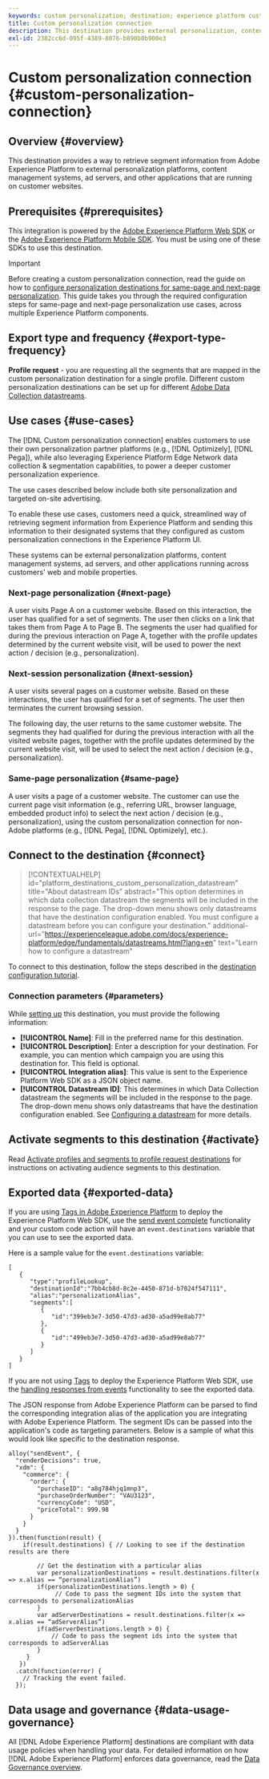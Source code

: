 ```yaml
---
keywords: custom personalization; destination; experience platform custom destination;
title: Custom personalization connection
description: This destination provides external personalization, content management systems, ad servers, and other applications that are running on your site a way to retrieve segment information from Adobe Experience Platform. This destination provides real-time personalization based on user profile segment membership.
exl-id: 2382cc6d-095f-4389-8076-b890b0b900e3
---
```

# Custom personalization connection {#custom-personalization-connection} 

## Overview {#overview}

This destination provides a way to retrieve segment information from Adobe Experience Platform to external personalization platforms, content management systems, ad servers, and other applications that are running on customer websites.

## Prerequisites {#prerequisites}

This integration is powered by the [Adobe Experience Platform Web SDK](../../../edge/home.md) or the [Adobe Experience Platform Mobile SDK](https://aep-sdks.gitbook.io/docs/). You must be using one of these SDKs to use this destination.

>[!IMPORTANT]
>
>Before creating a custom personalization connection, read the guide on how to [configure personalization destinations for same-page and next-page personalization](../../ui/configure-personalization-destinations.md). This guide takes you through the required configuration steps for same-page and next-page personalization use cases, across multiple Experience Platform components.

## Export type and frequency {#export-type-frequency}

**Profile request** - you are requesting all the segments that are mapped in the custom personalization destination for a single profile. Different custom personalization destinations can be set up for different [Adobe Data Collection datastreams](../../../edge/fundamentals/datastreams.md).

## Use cases {#use-cases}

The [!DNL Custom personalization connection] enables customers to use their own personalization partner platforms (e.g., [!DNL Optimizely], [!DNL Pega]), while also leveraging Experience Platform Edge Network data collection & segmentation capabilities, to power a deeper customer personalization experience.

The use cases described below include both site personalization and targeted on-site advertising.

To enable these use cases, customers need a quick, streamlined way of retrieving segment information from Experience Platform and sending this information to their designated systems that they configured as custom personalization connections in the Experience Platform UI.

These systems can be external personalization platforms, content management systems, ad servers, and other applications running across customers' web and mobile properties.


### Next-page personalization {#next-page}

A user visits Page A on a customer website. Based on this interaction, the user has qualified for a set of segments. The user then clicks on a link that takes them from Page A to Page B. The segments the user had qualified for during the previous interaction on Page A, together with the profile updates determined by the current website visit, will be used to power the next action / decision (e.g., personalization).

### Next-session personalization {#next-session}

A user visits several pages on a customer website. Based on these interactions, the user has qualified for a set of segments. The user then terminates the current browsing session.

The following day, the user returns to the same customer website. The segments they had qualified for during the previous interaction with all the visited website pages, together with the profile updates determined by the current website visit, will be used to select the next action / decision (e.g., personalization).

### Same-page personalization {#same-page}

A user visits a page of a customer website. The customer can use the current page visit information (e.g., referring URL, browser language, embedded product info) to select the next action / decision (e.g., personalization), using the custom personalization connection for non-Adobe platforms (e.g., [!DNL Pega], [!DNL Optimizely], etc.).

## Connect to the destination {#connect}

>[!CONTEXTUALHELP]
>id="platform_destinations_custom_personalization_datastream"
>title="About datastream IDs"
>abstract="This option determines in which data collection datastream the segments will be included in the response to the page. The drop-down menu shows only datastreams that have the destination configuration enabled. You must configure a datastream before you can configure your destination."
>additional-url="https://experienceleague.adobe.com/docs/experience-platform/edge/fundamentals/datastreams.html?lang=en" text="Learn how to configure a datastream"

To connect to this destination, follow the steps described in the [destination configuration tutorial](../../ui/connect-destination.md).

### Connection parameters {#parameters}

While [setting up](../../ui/connect-destination.md) this destination, you must provide the following information:

*  **[!UICONTROL Name]**: Fill in the preferred name for this destination.
*  **[!UICONTROL Description]**: Enter a description for your destination. For example, you can mention which campaign you are using this destination for. This field is optional.
*  **[!UICONTROL Integration alias]**: This value is sent to the Experience Platform Web SDK as a JSON object name. 
*  **[!UICONTROL Datastream ID]**: This determines in which Data Collection datastream the segments will be included in the response to the page. The drop-down menu shows only datastreams that have the destination configuration enabled. See [Configuring a datastream](../../../edge/fundamentals/datastreams.md) for more details.

## Activate segments to this destination {#activate}

Read [Activate profiles and segments to profile request destinations](../../ui/activate-profile-request-destinations.md) for instructions on activating audience segments to this destination.

## Exported data {#exported-data}

If you are using [Tags in Adobe Experience Platform](../../../tags/home.md) to deploy the Experience Platform Web SDK, use the [send event complete](../../../edge/extension/event-types.md) functionality and your custom code action will have an `event.destinations` variable that you can use to see the exported data.

Here is a sample value for the `event.destinations` variable:

```
[
   {
      "type":"profileLookup",
      "destinationId":"7bb4cb8d-8c2e-4450-871d-b7824f547111",
      "alias":"personalizationAlias",
      "segments":[
         {
            "id":"399eb3e7-3d50-47d3-ad30-a5ad99e8ab77"
         },
         {
            "id":"499eb3e7-3d50-47d3-ad30-a5ad99e8ab77"
         }
      ]
   }
]
```

If you are not using [Tags](../../../tags/home.md) to deploy the Experience Platform Web SDK, use the [handling responses from events](../../../edge/fundamentals/tracking-events.md#handling-responses-from-events) functionality to see the exported data.

The JSON response from Adobe Experience Platform can be parsed to find the corresponding integration alias of the application you are integrating with Adobe Experience Platform. The segment IDs can be passed into the application's code as targeting parameters. Below is a sample of what this would look like specific to the destination response.

```
alloy("sendEvent", {
  "renderDecisions": true,
  "xdm": {
    "commerce": {
      "order": {
        "purchaseID": "a8g784hjq1mnp3",
        "purchaseOrderNumber": "VAU3123",
        "currencyCode": "USD",
        "priceTotal": 999.98
      }
    }
  }
}).then(function(result) {
    if(result.destinations) { // Looking to see if the destination results are there
 
        // Get the destination with a particular alias
        var personalizationDestinations = result.destinations.filter(x => x.alias == “personalizationAlias”)
        if(personalizationDestinations.length > 0) {
             // Code to pass the segment IDs into the system that corresponds to personalizationAlias
        }
        var adServerDestinations = result.destinations.filter(x => x.alias == “adServerAlias”)
        if(adServerDestinations.length > 0) {
            // Code to pass the segment ids into the system that corresponds to adServerAlias
        }
     }
   })
  .catch(function(error) {
    // Tracking the event failed.
  });
```


## Data usage and governance {#data-usage-governance}

All [!DNL Adobe Experience Platform] destinations are compliant with data usage policies when handling your data. For detailed information on how [!DNL Adobe Experience Platform] enforces data governance, read the [Data Governance overview](../../../data-governance/home.md).
